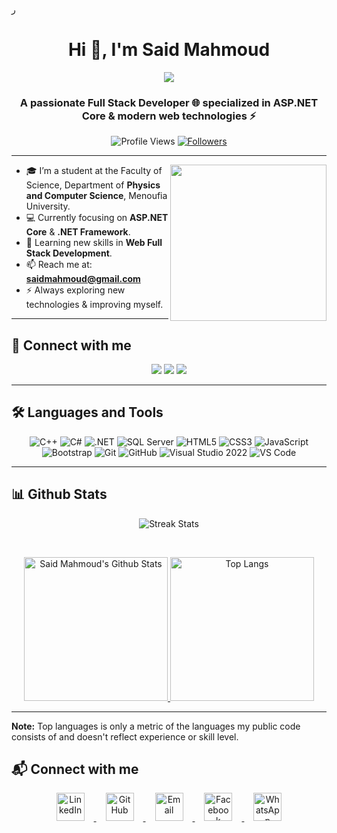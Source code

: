 ر<h1 align="center">Hi 👋, I'm Said Mahmoud</h1>

<!-- Typing SVG -->
<p align="center">
  <a href="https://github.com/DenverCoder1/readme-typing-svg">
    <img src="https://readme-typing-svg.herokuapp.com/?lines=Full-Stack%20Web%20Developer;Always%20learning%20new%20things.&font=Fira%20Code&center=true&width=500&height=50&color=0E75B6&vCenter=true&size=28&pause=1000">
  </a>
</p>

<h3 align="center">A passionate Full Stack Developer 🌐 specialized in ASP.NET Core & modern web technologies ⚡</h3>

<p align="center"> 
    <img src="https://komarev.com/ghpvc/?username=saidmahmoud&label=Profile%20views&color=0e75b6&style=flat" alt="Profile Views" />
    <a href="https://github.com/saidmahmoud?tab=followers" target="_blank" rel="noopener noreferrer">
        <img src="https://img.shields.io/github/followers/saidmahmoud?label=Followers" alt="Followers" />
    </a>
</p>

---

<img align="right" src="https://user-images.githubusercontent.com/63050133/156676671-d5b2e362-97d4-4404-9447-dd71ddfea82f.gif" width=250px/>

- 🎓 I’m a student at the Faculty of Science, Department of **Physics and Computer Science**, Menoufia University.  
- 💻 Currently focusing on **ASP.NET Core** & **.NET Framework**.  
- 🌱 Learning new skills in **Web Full Stack Development**.  
- 📫 Reach me at: **saidmahmoud@gmail.com**  
- ⚡ Always exploring new technologies & improving myself.  

---

## 📩 Connect with me
<p align="center">
    <a href="mailto:saidmahmoud@gmail.com" title="Gmail"><img src="https://img.shields.io/badge/gmail-%23F05033.svg?style=for-the-badge&logo=gmail&logoColor=white"/></a>  
    <a href="https://www.facebook.com/" title="Facebook"><img src="https://img.shields.io/badge/Facebook-%231877F2.svg?style=for-the-badge&logo=Facebook&logoColor=white"/></a>
    <a href="https://linkedin.com/in/" title="LinkedIn" target="_blank">
        <img src="https://img.shields.io/badge/linkedin-%230077B5.svg?style=for-the-badge&logo=linkedin&logoColor=white"/>
    </a>
</p>

---

## 🛠 Languages and Tools
<p align="center">
<img src="https://img.shields.io/badge/C++-%2300599C.svg?style=for-the-badge&logo=c%2B%2B&logoColor=white" alt="C++"/>
<img src="https://img.shields.io/badge/C%23-%23239120.svg?style=for-the-badge&logo=c-sharp&logoColor=white" alt="C#"/>
<img src="https://img.shields.io/badge/.NET-%23512BD4.svg?style=for-the-badge&logo=dotnet&logoColor=white" alt=".NET"/>
<img src="https://img.shields.io/badge/SQL%20Server-%23CC2927.svg?style=for-the-badge&logo=microsoft-sql-server&logoColor=white" alt="SQL Server"/>
<img src="https://img.shields.io/badge/html5-%23E34F26.svg?style=for-the-badge&logo=html5&logoColor=white" alt="HTML5"/>
<img src="https://img.shields.io/badge/css3-%23157122B6.svg?style=for-the-badge&logo=css3&logoColor=white" alt="CSS3"/>
<img src="https://img.shields.io/badge/JavaScript-%23F7DF1E.svg?style=for-the-badge&logo=javascript&logoColor=black" alt="JavaScript"/>
<img src="https://img.shields.io/badge/Bootstrap-%23563D7C.svg?style=for-the-badge&logo=bootstrap&logoColor=white" alt="Bootstrap"/>
<img src="https://img.shields.io/badge/git-%23F05033.svg?style=for-the-badge&logo=git&logoColor=white" alt="Git"/>
<img src="https://img.shields.io/badge/GitHub-181717?style=for-the-badge&logo=github&logoColor=white" alt="GitHub"/>
<img src="https://img.shields.io/badge/Visual%20Studio%202022-5C2D91.svg?style=for-the-badge&logo=visual-studio&logoColor=white" alt="Visual Studio 2022"/>
<img src="https://img.shields.io/badge/Visual%20Studio%20Code-0078d7.svg?style=for-the-badge&logo=visual-studio-code&logoColor=white" alt="VS Code"/>
</p>

---

## 📊 Github Stats
<p align="center">
  <img src="https://github-readme-streak-stats.herokuapp.com/?user=saidmahmoud&theme=tokyonight_duo" alt="Streak Stats"/>
</p>
<br/>
<p align="center">
  <a href="https://github.com/anuraghazra/github-readme-stats">
    <img alt="Said Mahmoud's Github Stats" src="https://github-readme-stats.vercel.app/api?username=saidmahmoud&show_icons=true&count_private=true&locale=en&theme=tokyonight&layout=compact" height="230px"/>
  </a>
  <img src="https://github-readme-stats.vercel.app/api/top-langs?username=saidmahmoud&langs_count=10&show_icons=true&locale=en&theme=tokyonight" alt="Top Langs" height="230px"/>
</p>

---

<b>Note:</b> Top languages is only a metric of the languages my public code consists of and doesn't reflect experience or skill level.
## 📬 Connect with me  

<p align="center">
  <a href="https://www.linkedin.com/in/said-mahmoud-02231224b" target="_blank">
    <img src="https://raw.githubusercontent.com/rahul-jha98/rahul-jha98/561d474902b59c7429ec22bb73e225696c27b202/assets/linkedin.svg" alt="LinkedIn" width="45" style="margin:0 15px;"/>
  </a>
  <a href="https://github.com/SaidMahmoud15" target="_blank" rel="noopener noreferrer" aria-label="SaidMahmoud15 on GitHub">
    <img src="https://cdn-icons-png.flaticon.com/512/25/25231.png" alt="GitHub" width="45" style="margin:0 15px;"/>
  </a>
  <a href="mailto:saidascli88@gmail.com" target="_blank">
    <img src="https://cdn-icons-png.flaticon.com/512/732/732200.png" alt="Email" width="45" style="margin:0 15px;"/>
  </a>
  <a href="https://www.facebook.com/share/19WLx7Y33n/" target="_blank">
    <img src="https://cdn-icons-png.flaticon.com/512/733/733547.png" alt="Facebook" width="45" style="margin:0 15px;"/>
  </a>
  <a href="https://wa.me/201552913524" target="_blank">
    <img src="https://cdn-icons-png.flaticon.com/512/733/733585.png" alt="WhatsApp" width="45" style="margin:0 15px;"/>
  </a>
</p>


